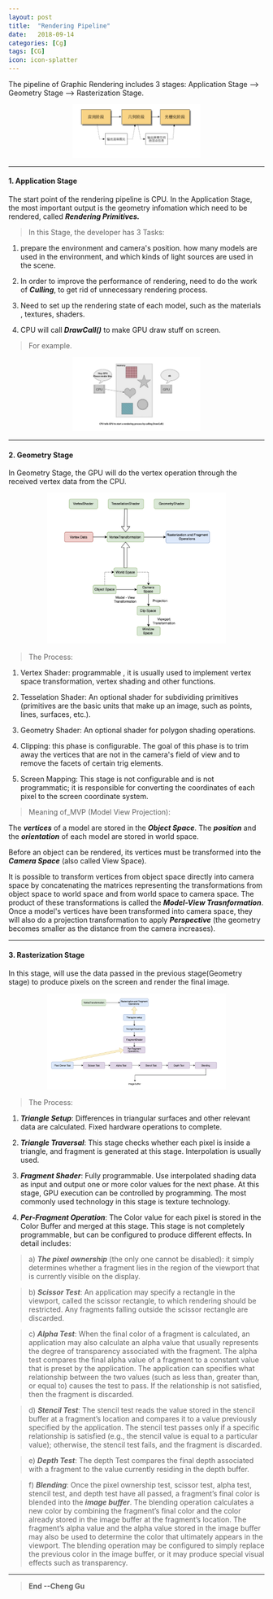 ```yaml
---
layout: post
title:  "Rendering Pipeline"
date:   2018-09-14
categories: [Cg]
tags: [CG]
icon: icon-splatter
---
```


The pipeline of Graphic Rendering includes 3 stages: Application Stage --> Geometry Stage --> Rasterization Stage.

<p align="center">     
<img src="/static/assets/img/blog/RenderingPipeline.png" width="50%">
</p>

---
#### 1. Application Stage

The start point of the rendering pipeline is CPU. In the Application Stage, the most important output is the geometry infomation which need to be rendered, called ***Rendering Primitives.***

> In this Stage, the developer has 3 Tasks:

1. prepare the environment and camera's position. how many models are used in the environment, and which kinds of light sources are used in the scene.

2. In order to improve the performance of rendering, need to do the work of ***Culling***, to get rid of unnecessary rendering process.

3. Need to set up the rendering state of each model, such as the materials , textures, shaders.

4. CPU will call ***DrawCall()*** to make GPU draw stuff on screen.

> For example.

<p align="center">     
<img src="/static/assets/img/blog/applicationStage.png" width="50%">
</p>

---
#### 2. Geometry Stage

In Geometry Stage, the GPU will do the vertex operation through the received vertex data from the CPU.  

<p align="center">     
<img src="/static/assets/img/blog/GeometryStage.png" width="70%">
</p>

> The Process:

1. Vertex Shader: programmable , it is usually used to implement vertex space transformation, vertex shading and other functions.

2. Tesselation Shader: An optional shader for subdividing primitives (primitives are the basic units that make up an image, such as points, lines, surfaces, etc.).

3. Geometry Shader: An optional shader for polygon shading operations.

4. Clipping: this phase is configurable. The goal of this phase is to trim away the vertices that are not in the camera's field of view and to remove the facets of certain trig elements.

5. Screen Mapping: This stage is not configurable and is not programmatic; it is responsible for converting the coordinates of each pixel to the screen coordinate system.

> Meaning of_MVP (Model View Projection):

The ***vertices*** of a model are stored in the ***Object Space***. The ***position*** and the ***orientation*** of each model are stored in world space. 

Before an object can be rendered, its vertices must be transformed into the ***Camera Space*** (also called View Space).

It is possible to transform vertices from object space directly into camera space by concatenating the matrices representing the transformations from object space to world space and from world space to camera space. The product of these transformations is called the ***Model-View Trasnformation***.
Once a model's vertices have been transformed into camera space, they will also do a projection transformation to apply ***Perspective*** (the geometry becomes smaller as the distance from the camera increases).



---
#### 3. Rasterization Stage

In this stage, will use the data passed in the previous stage(Geometry stage) to produce pixels on the screen and render the final image.

<p align="center">     
<img src="/static/assets/img/blog/RasterizationStage.png" width="70%">
</p>

> The Process:

1) ***Triangle Setup***: Differences in triangular surfaces and other relevant data are calculated. Fixed hardware operations to complete.

2) ***Triangle Traversal***: This stage checks whether each pixel is inside a triangle, and fragment is generated at this stage. Interpolation is usually used.

3) ***Fragment Shader***: Fully programmable. Use interpolated shading data as input and output one or more color values for the next phase. At this stage, GPU execution can be controlled by programming. The most commonly used technology in this stage is texture technology.

4) ***Per-Fragment Operation***: The Color value for each pixel is stored in the Color Buffer and merged at this stage. This stage is not completely programmable, but can be configured to produce different effects. In detail includes: 

>a) ***The pixel ownership*** (the only one cannot be disabled): it simply determines whether a fragment lies in the region of the viewport that is currently visible on the display. 

>b) ***Scissor Test***: An application may specify a rectangle in the viewport, called the scissor rectangle, to which rendering should be restricted. Any fragments falling outside the scissor rectangle are discarded.

>c) ***Alpha Test***: When the final color of a fragment is calculated, an application may also calculate an alpha value that usually represents the degree of transparency associated with the fragment. The alpha test compares the final alpha value of a fragment to a constant value that is preset by the application. The application can specifies what relationship between the two values (such as less than, greater than, or equal to) causes the test to pass. If the relationship is not satisfied, then the fragment is discarded.

>d) ***Stencil Test***:  The stencil test reads the value stored in the stencil buffer at a fragment’s location and compares it to a value previously specified by the application. 
The stencil test passes only if a specific relationship is satisfied (e.g., the stencil value is equal to a particular value); otherwise, the stencil test fails, and the fragment is discarded.

>e) ***Depth Test***: The depth Test compares the final depth associated with a fragment to the value currently residing in the depth buffer.

>f) ***Blending***: Once the pixel ownership test, scissor test, alpha test, stencil test, and depth test have all passed, a fragment’s final color is blended into the ***image buffer***. 
The blending operation calculates a new color by combining the fragment’s final color and the color already stored in the image buffer at the fragment’s location. The fragment’s alpha value and the alpha value stored in the image buffer may also be used to determine the color that ultimately appears in the viewport. 
The blending operation may be configured to simply replace the previous color in the image buffer, or it may produce special visual effects such as transparency.



---

>**End --Cheng Gu**

